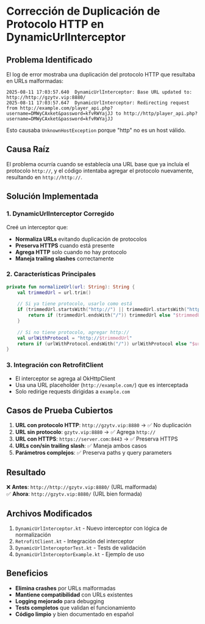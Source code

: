 # Corrección de Duplicación de Protocolo HTTP en DynamicUrlInterceptor

## Problema Identificado

El log de error mostraba una duplicación del protocolo HTTP que resultaba en URLs malformadas:

```
2025-08-11 17:03:57.640  DynamicUrlInterceptor: Base URL updated to: http://http://gzytv.vip:8880/
2025-08-11 17:03:57.647  DynamicUrlInterceptor: Redirecting request from http://example.com/player_api.php?username=DMWyCAxket&password=kfvRWYajJJ to http://http/player_api.php?username=DMWyCAxket&password=kfvRWYajJJ
```

Esto causaba `UnknownHostException` porque "http" no es un host válido.

## Causa Raíz

El problema ocurría cuando se establecía una URL base que ya incluía el protocolo `http://`, y el código intentaba agregar el protocolo nuevamente, resultando en `http://http://`.

## Solución Implementada

### 1. DynamicUrlInterceptor Corregido

Creé un interceptor que:

- **Normaliza URLs** evitando duplicación de protocolos
- **Preserva HTTPS** cuando está presente
- **Agrega HTTP** solo cuando no hay protocolo
- **Maneja trailing slashes** correctamente

### 2. Características Principales

```kotlin
private fun normalizeUrl(url: String): String {
    val trimmedUrl = url.trim()
    
    // Si ya tiene protocolo, usarlo como está
    if (trimmedUrl.startsWith("http://") || trimmedUrl.startsWith("https://")) {
        return if (trimmedUrl.endsWith("/")) trimmedUrl else "$trimmedUrl/"
    }
    
    // Si no tiene protocolo, agregar http://
    val urlWithProtocol = "http://$trimmedUrl"
    return if (urlWithProtocol.endsWith("/")) urlWithProtocol else "$urlWithProtocol/"
}
```

### 3. Integración con RetrofitClient

- El interceptor se agrega al OkHttpClient
- Usa una URL placeholder (`http://example.com/`) que es interceptada
- Solo redirige requests dirigidas a `example.com`

## Casos de Prueba Cubiertos

1. **URL con protocolo HTTP**: `http://gzytv.vip:8880` → ✅ No duplicación
2. **URL sin protocolo**: `gzytv.vip:8880` → ✅ Agrega `http://`
3. **URL con HTTPS**: `https://server.com:8443` → ✅ Preserva HTTPS
4. **URLs con/sin trailing slash**: ✅ Maneja ambos casos
5. **Parámetros complejos**: ✅ Preserva paths y query parameters

## Resultado

❌ **Antes**: `http://http://gzytv.vip:8880/` (URL malformada)  
✅ **Ahora**: `http://gzytv.vip:8880/` (URL bien formada)

## Archivos Modificados

1. `DynamicUrlInterceptor.kt` - Nuevo interceptor con lógica de normalización
2. `RetrofitClient.kt` - Integración del interceptor
3. `DynamicUrlInterceptorTest.kt` - Tests de validación
4. `DynamicUrlInterceptorExample.kt` - Ejemplo de uso

## Beneficios

- **Elimina crashes** por URLs malformadas
- **Mantiene compatibilidad** con URLs existentes
- **Logging mejorado** para debugging
- **Tests completos** que validan el funcionamiento
- **Código limpio** y bien documentado en español